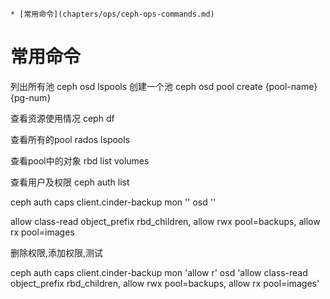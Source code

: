     * [常用命令](chapters/ops/ceph-ops-commands.md)
# 常用命令

列出所有池 ceph osd lspools
创建一个池 ceph osd pool create {pool-name} {pg-num}


查看资源使用情况
ceph df


查看所有的pool
rados lspools


查看pool中的对象
rbd list volumes



查看用户及权限
ceph auth list



ceph auth caps client.cinder-backup mon '' osd ''


allow class-read object_prefix rbd_children, allow rwx pool=backups, allow rx pool=images

删除权限,添加权限,测试


ceph auth caps client.cinder-backup mon 'allow r' osd 'allow class-read object_prefix rbd_children, allow rwx pool=backups, allow rx pool=images'



